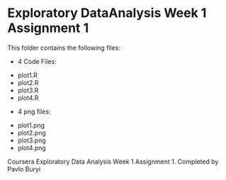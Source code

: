 # Exploratory DataAnalysis Week 1 Assignment 1
This folder contains the following files:

- 4 Code Files:
* plot1.R
* plot2.R
* plot3.R
* plot4.R

- 4 png files:
* plot1.png
* plot2.png
* plot3.png
* plot4.png

Coursera Exploratory Data Analysis Week 1 Assignment 1. Completed by Pavlo Buryi 